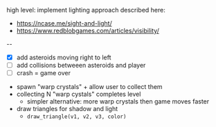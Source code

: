 high level: implement lighting approach described here:

- https://ncase.me/sight-and-light/
- https://www.redblobgames.com/articles/visibility/

--

- [x] add asteroids moving right to left
- [ ] add collisions betweeen asteroids and player
- [ ] crash = game over
- spawn "warp crystals" + allow user to collect them
- collecting N "warp cystals" completes level
  - simpler alternative: more warp crystals then game moves faster
- draw triangles for shadow and light
  - `draw_triangle(v1, v2, v3, color)`
